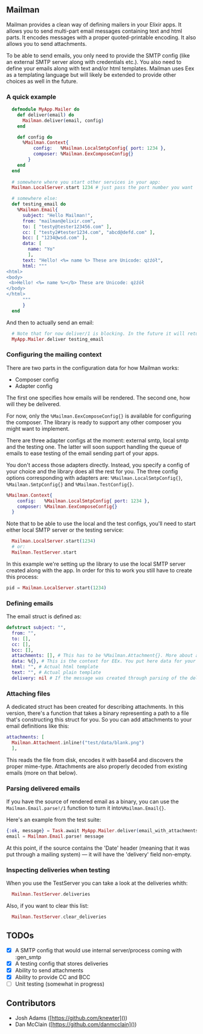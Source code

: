 ## Mailman

Mailman provides a clean way of defining mailers in your Elixir apps. It allows you to send multi-part email messages containing text and html parts. It encodes messages with a proper quoted-printable encoding. It also allows you to send attachments.

To be able to send emails, you only need to provide the SMTP config (like an external SMTP server along with credentials etc.). You also need to define your emails along with text and/or html templates. Mailman uses Eex as a templating language but will likely be extended to provide other choices as well in the future.

### A quick example

```elixir
  defmodule MyApp.Mailer do
    def deliver(email) do
      Mailman.deliver(email, config)
    end

    def config do
      %Mailman.Context{
          config:   %Mailman.LocalSmtpConfig{ port: 1234 },
          composer: %Mailman.EexComposeConfig{}
        }
    end
  end
  
  # somewhere where you start other services in your app:
  Mailman.LocalServer.start 1234 # just pass the port number you want

  # somewhere else:
  def testing_email do
    %Mailman.Email{
      subject: "Hello Mailman!",
      from: "mailman@elixir.com",
      to: [ "testy@tester123456.com" ],
      cc: [ "testy2#tester1234.com", "abcd@defd.com" ],
      bcc: [ "1234@wsd.com" ],
      data: [
        name: "Yo"
        ],
      text: "Hello! <%= name %> These are Unicode: qżźół",
      html: """
<html>
<body>
 <b>Hello! <%= name %></b> These are Unicode: qżźół
</body>
</html>
      """
      }
  end
```

And then to actually send an email:
```elixir
  # Note that for now deliver/1 is blocking. In the future it will return a Task
  MyApp.Mailer.deliver testing_email
```

### Configuring the mailing context

There are two parts in the configuration data for how Mailman works:

* Composer config
* Adapter config

The first one specifies how emails will be rendered. The second one, how
will they be delivered. 

For now, only the `%Mailman.EexComposeConfig{}` is available for configuring the composer. The library is ready to support any other composer you might want to implement.

There are three adapter configs at the moment: external smtp, local smtp and the testing one. The latter will soon support handling the queue of emails to ease testing of the email sending part of your apps. 

You don't access those adapters directly. Instead, you specify a config of your choice and the library does all the rest for you. The three config options corresponding with adapters are: `%Mailman.LocalSmtpConfig{}`, `%Mailman.SmtpConfig{}` and `%Mailman.TestConfig{}`.

```elixir
%Mailman.Context{
    config:   %Mailman.LocalSmtpConfig{ port: 1234 },
    composer: %Mailman.EexComposeConfig{}
  }
```

Note that to be able to use the local and the test configs, you'll need to start either local SMTP server or the testing service:

```elixir
  Mailman.LocalServer.start(1234)
  # or:
  Mailman.TestServer.start
```

In this example we're setting up the library to use the local SMTP server created along with the app. In order for this to work you still have to create this process:

```elixir
pid = Mailman.LocalServer.start(1234)
```

### Defining emails

The email struct is defined as:

```elixir
defstruct subject: "", 
  from: "", 
  to: [], 
  cc: [], 
  bcc: [], 
  attachments: [], # This has to be %Mailman.Attachment{}. More about attachments below
  data: %{}, # This is the context for EEx. You put here data for your <%= %> placeholders
  html: "", # Actual html template
  text: "", # Actual plain template
  delivery: nil # If the message was created through parsing of the delivered email - this holds the 'Date' header
```

### Attaching files

A dedicated struct has been created for describing attachments. In this version, there's a function that takes a binary representing a path to a file that's constructing this struct for you. So you can add attachments to your email definitions like this:

```elixir
attachments: [
  Mailman.Attachment.inline!("test/data/blank.png")
  ],
```

This reads the file from disk, encodes it with base64 and discovers the proper mime-type. Attachments are also properly decoded from existing emails (more on that below).

### Parsing delivered emails

If you have the source of rendered email as a binary, you can use the `Mailman.Email.parse!/1` function to turn it into`%Mailman.Email{}`.

Here's an example from the test suite:

```elixir
{:ok, message} = Task.await MyApp.Mailer.deliver(email_with_attachments)
email = Mailman.Email.parse! message
```

At this point, if the source contains the 'Date' header (meaning that it was put through a mailing system) — it will have the 'delivery' field non-empty.

### Inspecting deliveries when testing

When you use the TestServer you can take a look at the deliveries whith:

```elixir
  Mailman.TestServer.deliveries
```

Also, if you want to clear this list:

```elixir
  Mailman.TestServer.clear_deliveries
```

## TODOs

- [x] A SMTP config that would use internal server/process coming with :gen_smtp
- [x] A testing config that stores deliveries
- [x] Ability to send attachments
- [x] Ability to provide CC and BCC
- [ ] Unit testing (somewhat in progress)

## Contributors

* Josh Adams ([https://github.com/knewter]())
* Dan McClain ([https://github.com/danmcclain]())
